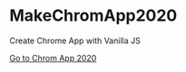 # MakeChromApp2020
Create Chrome App with Vanilla JS

[Go to Chrom App 2020](https://dhddldid.github.io/MakeChromApp2020/momentum/index.html)
